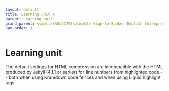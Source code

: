 ```yaml
---
layout: default
title: Learning unit X
parent: Learning units
grand_parent: <small>(ASL3370)</small> Sign-to-Spoken-English Interpreting
nav-order: 1
---
```


# Learning unit

The default settings for HTML compression are incompatible with the HTML
produced by Jekyll (4.1.1 or earlier) for line numbers from highlighted code
-- both when using Kramdown code fences and when using Liquid highlight tags.
